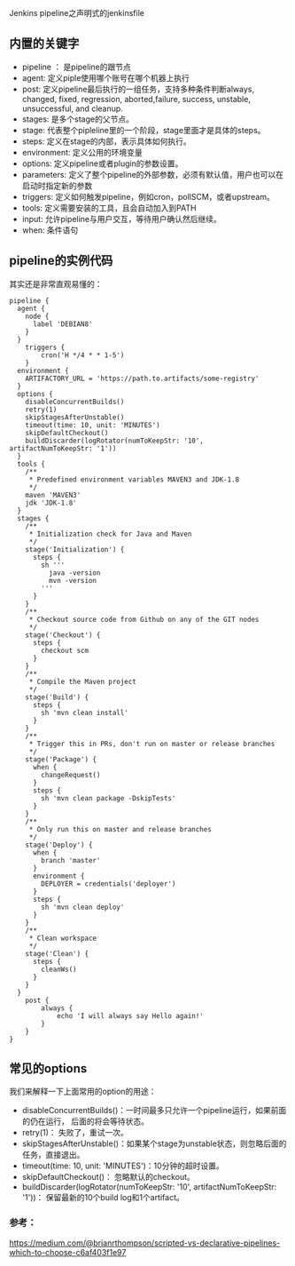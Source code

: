 Jenkins pipeline之声明式的jenkinsfile

## 内置的关键字
- pipeline ： 是pipeline的跟节点
- agent: 定义piple使用哪个账号在哪个机器上执行
- post: 定义pipeline最后执行的一组任务，支持多种条件判断always, changed, fixed, regression, aborted,failure, success, unstable, unsuccessful, and cleanup.
- stages: 是多个stage的父节点。
- stage: 代表整个pipleline里的一个阶段，stage里面才是具体的steps。
- steps: 定义在stage的内部，表示具体如何执行。
- environment: 定义公用的环境变量
- options: 定义pipeline或者plugin的参数设置。
- parameters: 定义了整个pipeline的外部参数，必须有默认值，用户也可以在启动时指定新的参数
- triggers: 定义如何触发pipeline，例如cron，pollSCM，或者upstream。
- tools: 定义需要安装的工具，且会自动加入到PATH
- input: 允许pipeline与用户交互，等待用户确认然后继续。
- when: 条件语句

## pipeline的实例代码
其实还是非常直观易懂的：
```
pipeline {
  agent {
    node {
      label 'DEBIAN8'
    }
  }
    triggers {
        cron('H */4 * * 1-5')
    }
  environment {
    ARTIFACTORY_URL = 'https://path.to.artifacts/some-registry'
  }
  options {
    disableConcurrentBuilds()
    retry(1)
    skipStagesAfterUnstable()
    timeout(time: 10, unit: 'MINUTES')
    skipDefaultCheckout()
    buildDiscarder(logRotator(numToKeepStr: '10',           artifactNumToKeepStr: '1'))
  }
  tools {
    /**
     * Predefined environment variables MAVEN3 and JDK-1.8
     */
    maven 'MAVEN3'
    jdk 'JDK-1.8'
  }
  stages {
    /**
     * Initialization check for Java and Maven
     */
    stage('Initialization') {
      steps {
        sh '''
          java -version
          mvn -version
        '''
      }
    }
    /**
     * Checkout source code from Github on any of the GIT nodes
     */
    stage('Checkout') {
      steps {
        checkout scm
      }
    }
    /**
     * Compile the Maven project
     */
    stage('Build') {
      steps {
        sh 'mvn clean install'
      }
    }
    /**
     * Trigger this in PRs, don't run on master or release branches
     */
    stage('Package') {
      when {
        changeRequest()
      }
      steps {
        sh 'mvn clean package -DskipTests'
      }
    }
    /**
     * Only run this on master and release branches
     */
    stage('Deploy') {
      when {
        branch 'master'
      }
      environment {
        DEPLOYER = credentials('deployer')
      }
      steps {
        sh 'mvn clean deploy'
      }
    }
    /**
     * Clean workspace
     */
    stage('Clean') {
      steps {
        cleanWs()
      }
    }
  }
    post { 
        always { 
            echo 'I will always say Hello again!'
        }
    }
}
```

## 常见的options
我们来解释一下上面常用的option的用途：
- disableConcurrentBuilds()：一时间最多只允许一个pipeline运行，如果前面的仍在运行， 后面的将会等待状态。
- retry(1)： 失败了，重试一次。
- skipStagesAfterUnstable()：如果某个stage为unstable状态，则忽略后面的任务，直接退出。
- timeout(time: 10, unit: 'MINUTES')：10分钟的超时设置。
- skipDefaultCheckout()： 忽略默认的checkout。
- buildDiscarder(logRotator(numToKeepStr: '10', artifactNumToKeepStr: '1'))： 保留最新的10个build log和1个artifact。


### 参考：
https://medium.com/@brianrthompson/scripted-vs-declarative-pipelines-which-to-choose-c6af403f1e97  
